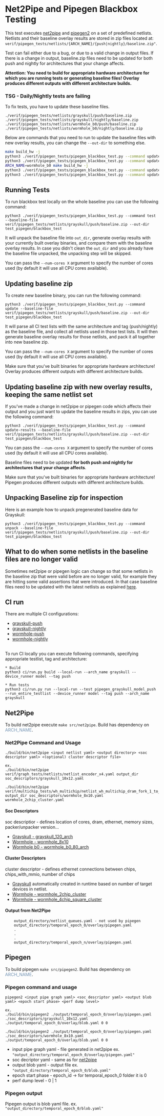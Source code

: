 # Net2Pipe and Pipegen Blackbox Testing

This test executes  [net2pipe](#net2pipe) and [pipegen2](#pipegen) on a set of predefined netlists. Netlists and their baseline overlay results are stored in zip files located at: `verif/pipegen_tests/netlists/{ARCH_NAME}/{push|nightly}/baseline.zip"`.

Test can fail either due to a bug, or due to a valid change in output files. If there is a change in output, baseline.zip files need to be updated for both push and nightly for architectures that your change affects.

**Attention: You need to build for appropriate hardware architecture for which you are running tests or generating baseline files! Overlay produces different outputs with different architecture builds.**

### TSG - Daily/Nightly tests are failing
To fix tests, you have to update these baseline files.
```
./verif/pipegen_tests/netlists/grayskull/push/baseline.zip
./verif/pipegen_tests/netlists/grayskull/nightly/baseline.zip
./verif/pipegen_tests/netlists/wormhole_b0/push/baseline.zip
./verif/pipegen_tests/netlists/wormhole_b0/nightly/baseline.zip
```
Below are commands that you need to run to update the baseline files with new overlay results, you can change the `--out-dir` to something else.
``` bash
make build_hw -j
python3 ./verif/pipegen_tests/pipegen_blackbox_test.py --command update-results --baseline-file verif/pipegen_tests/netlists/grayskull/push/baseline.zip --out-dir test_pipegen/blackbox_test
python3 ./verif/pipegen_tests/pipegen_blackbox_test.py --command update-results --baseline-file verif/pipegen_tests/netlists/grayskull/nightly/baseline.zip --out-dir test_pipegen/blackbox_test
ARCH_NAME=wormhole_b0 make build_hw -j
python3 ./verif/pipegen_tests/pipegen_blackbox_test.py --command update-results --baseline-file verif/pipegen_tests/netlists/wormhole_b0/push/baseline.zip --out-dir test_pipegen/blackbox_test
python3 ./verif/pipegen_tests/pipegen_blackbox_test.py --command update-results --baseline-file verif/pipegen_tests/netlists/wormhole_b0/nightly/baseline.zip --out-dir test_pipegen/blackbox_test
```

## Running Tests

To run blackbox test locally on the whole baseline you can use the following command:
```
python3 ./verif/pipegen_tests/pipegen_blackbox_test.py --command test --baseline-file verif/pipegen_tests/netlists/grayskull/push/baseline.zip --out-dir test_pipegen/blackbox_test
```

It will unpack the baseline file into `out_dir`, generate overlay results with your currently built overlay binaries, and compare them with the baseline overlay results. In case you didn't clean the `out_dir` and you already have the baseline file unpacked, the unpacking step will be skipped.

You can pass the `--num-cores X` argument to specify the number of cores used (by default it will use all CPU cores available).

## Updating baseline zip

To create new baseline binary, you can run the following command:
```
python3 ./verif/pipegen_tests/pipegen_blackbox_test.py --command update --baseline-file verif/pipegen_tests/netlists/grayskull/push/baseline.zip --out-dir test_pipegen/blackbox_test
```

It will parse all CI test lists with the same architecture and tag (push/nightly) as the baseline file, and collect all netlists used in those test lists. It will then generate baseline overlay results for those netlists, and pack it all together into new baseline zip.

You can pass the `--num-cores X` argument to specify the number of cores used (by default it will use all CPU cores available).

Make sure that you've built binaries for appropriate hardware architecture! Overlay produces different outputs with different architecture builds.

## Updating baseline zip with new overlay results, keeping the same netlist set

If you've made a change in net2pipe or pipegen code which affects their output and you just want to update the baseline results in zips, you can use the following command:
```
python3 ./verif/pipegen_tests/pipegen_blackbox_test.py --command update-results --baseline-file verif/pipegen_tests/netlists/grayskull/push/baseline.zip --out-dir test_pipegen/blackbox_test
```

You can pass the `--num-cores X` argument to specify the number of cores used (by default it will use all CPU cores available).

Baseline files need to be updated **for both push and nightly for architectures that your change affects**.

Make sure that you've built binaries for appropriate hardware architecture! Pipegen produces different outputs with different architecture builds.

## Unpacking Baseline zip for inspection

Here is an example how to unpack pregenerated baseline data for Grayskull:
```
python3 ./verif/pipegen_tests/pipegen_blackbox_test.py --command unpack --baseline-file verif/pipegen_tests/netlists/grayskull/push/baseline.zip --out-dir test_pipegen/blackbox_test
```

## What to do when some netlists in the baseline files are no longer valid

Sometimes net2pipe or pipegen logic can change so that some netlists in the baseline zip that were valid before are no longer valid, for example they are hitting some valid assertions that were introduced. In that case baseline files need to be updated with the latest netlists as explained [here](#updating-baseline-zip).

## CI run

There are multiple CI configurations:
- [grayskull-push](../../ci/test-lists/pipegen_grayskull_model_push.yaml)
- [grayskull-nightly](../../ci/test-lists/pipegen_grayskull_model_nightly.yaml)
- [wormhole-push](../../ci/test-lists/pipegen_wormhole_model_push.yaml)
- [wormhole-nightly](../../ci/test-lists/pipegen_wormhole_model_nightly.yaml)

<br/>To run CI locally you can execute following commands, specifying appropriate testlist, tag and architecture:

```
* Build
python3 ci/run.py build --local-run --arch_name grayskull --device_runner model --tag push

* Run tests
python3 ci/run.py run --local-run --test pipegen_grayskull_model_push --run_entire_testlist --device_runner model --tag push --arch_name grayskull
```

## Net2Pipe

To build net2pipe execute ```make src/net2pipe```.
Build has dependency on <span style="color: #7393B3">ARCH_NAME</span>.

### Net2Pipe Command and Usage

```
./build/bin/net2pipe <input netlist yaml> <output directory> <soc descriptor yaml> <(optional) cluster descriptor file>

ex.
./build/bin/net2pipe verif/graph_tests/netlists/netlist_encoder_x4.yaml output_dir soc_descriptors/grayskull_10x12.yaml

./build/bin/net2pipe verif/multichip_tests/wh_multichip/netlist_wh_multichip_dram_fork_1_to_00.yaml output_dir soc_descriptors/wormhole_8x10.yaml wormhole_2chip_cluster.yaml
```

#### Soc Descriptors

soc descriptior - defines location of cores, dram, ethernet, memory sizes, packer/unpacker version...<br/>
- [Grayskull   - grayskull_120_arch](../../soc_descriptors/grayskull_10x12.yaml)
- [Wormhole    - wormhole_8x10](../../soc_descriptors/wormhole_8x10.yaml)
- [Wormhole b0 - wormhole_b0_80_arch](../../soc_descriptors/wormhole_b0_8x10.yaml)

#### Cluster Descriptors

cluster descriptor - defines ethernet connections between chips, chips_with_mmio, number of chips<br/>
- [Grayskull]() automatically created in runtime based on number of target devices in netlist.
- [Wormhole - wormhole_2chip_cluster](../../wormhole_2chip_cluster.yaml)
- [Wormhole - wormhole_4chip_square_cluster](../../wormhole_4chip_square_cluster.yaml)

#### Output from Net2Pipe
```
	output_directory/netlist_queues.yaml - not used by pipegen
	output_directory/temporal_epoch_0/overlay/pipegen.yaml
	.
	.
	.
	output_directory/temporal_epoch_n/overlay/pipegen.yaml
```

## Pipegen
To build pipegen ```make src/pipegen2```. Build has dependency on <span style="color: #7393B3">ARCH_NAME</span>.

### Pipegen command and usage
```
pipegen2 <input pipe graph yaml> <soc descriptor yaml> <output blob yaml> <epoch start phase> <perf dump level>

ex.
./build/bin/pipegen2 ./output/temporal_epoch_0/overlay/pipegen.yaml ./soc_descriptors/grayskull_10x12.yaml ./output/temporal_epoch_0/overlay/blob.yaml 0 0

./build/bin/pipegen2 ./output/temporal_epoch_0/overlay/pipegen.yaml ./soc_descriptors/wormhole_8x10.yaml  ./output/temporal_epoch_0/overlay/blob.yaml 0 0
```

- input pipe graph yaml - file generated in net2pipe ex. ```"output_directory/temporal_epoch_0/overlay/pipegen.yaml"```
- soc decriptor yaml    - same as for [net2pipe](#soc-descriptors)
- output blob yaml      - output file ex. ```"output_directory/temporal_epoch_0/blob.yaml"```
- epoch start phase     - epoch_id -> for temporal_epoch_0 folder it is 0
- perf dump level       - 0 | 1

### Pipegen output

Pipegen output is blob yaml file. ex. ```"output_directory/temporal_epoch_0/blob.yaml"```
